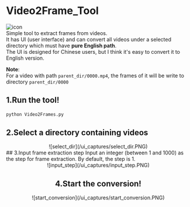 # Video2Frame_Tool
![icon](/128.ico)  
Simple tool to extract frames from videos.   
It has UI (user interface) and can convert all videos under a selected directory which must have **pure English path**.  
The UI is designed for Chinese users, but I think it's easy to convert it to English version.  
  
**Note**:  
For a video with path `parent_dir/0000.mp4`, the frames of it will be write to directory `parent_dir/0000`
  
## 1.Run the tool!
```bash
python Video2Frames.py
```  

## 2.Select a directory containing videos
<center>
![select_dir](/ui_captures/select_dir.PNG)
</center>
## 3.Input frame extraction step
Input an integer (between 1 and 1000) as the step for frame extraction.  
By default, the step is 1.  
<div align=center>![input_step](/ui_captures/input_step.PNG)

## 4.Start the conversion!
<div align=center>![start_conversion](/ui_captures/start_conversion.PNG)
